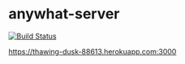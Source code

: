 # anywhat-server

[![Build Status](https://github.com/dhanusaputra/anywhat-server/workflows/test/badge.svg)](https://github.com/dhanusaputra/anywhat-server/actions?workflow=test)

https://thawing-dusk-88613.herokuapp.com:3000
